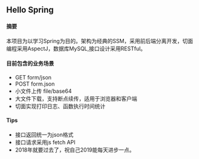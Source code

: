 ## Hello Spring

#### 摘要

本项目为以学习Spring为目的。架构为经典的SSM，采用前后端分离开发，切面编程采用AspectJ，数据库MySQL,接口设计采用RESTful。

#### 目前包含的业务场景

- GET form/json
- POST form.json
- 小文件上传 file/base64
- 大文件下载，支持断点续传，适用于浏览器和客户端
- 切面实现打印日志、函数执行时间统计

#### Tips

- 接口返回统一为json格式
- 接口请求采用js fetch API
- 2018年就要过去了，祝自己2019能每天进步一点。